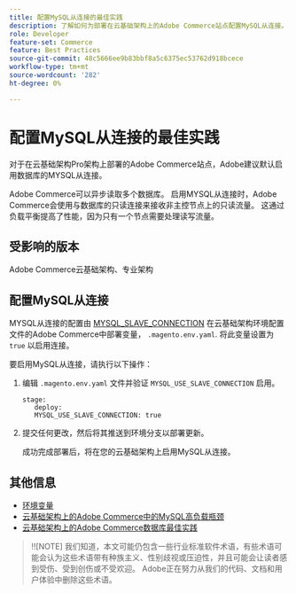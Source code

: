 ```yaml
---
title: 配置MySQL从连接的最佳实践
description: 了解如何为部署在云基础架构上的Adobe Commerce站点配置MySQL从连接。
role: Developer
feature-set: Commerce
feature: Best Practices
source-git-commit: 48c5666ee9b83bbf8a5c6375ec53762d918bcece
workflow-type: tm+mt
source-wordcount: '282'
ht-degree: 0%

---
```



# 配置MySQL从连接的最佳实践

对于在云基础架构Pro架构上部署的Adobe Commerce站点，Adobe建议默认启用数据库的MYSQL从连接。

Adobe Commerce可以异步读取多个数据库。  启用MYSQL从连接时，Adobe Commerce会使用与数据库的只读连接来接收非主控节点上的只读流量。 这通过负载平衡提高了性能，因为只有一个节点需要处理读写流量。

## 受影响的版本

Adobe Commerce云基础架构、专业架构

## 配置MySQL从连接

MYSQL从连接的配置由 [MYSQL_SLAVE_CONNECTION](https://devdocs.magento.com/cloud/env/variables-deploy.html#mysql_use_slave_connection) 在云基础架构环境配置文件的Adobe Commerce中部署变量， `.magento.env.yaml`. 将此变量设置为 `true` 以启用连接。

要启用MySQL从连接，请执行以下操作：

1. 编辑 `.magento.env.yaml` 文件并验证 `MYSQL_USE_SLAVE_CONNECTION` 启用。

   ```
   stage:
      deploy:
      MYSQL_USE_SLAVE_CONNECTION: true
   ```

1. 提交任何更改，然后将其推送到环境分支以部署更新。

   成功完成部署后，将在您的云基础架构上启用MySQL从连接。

## 其他信息

- [环境变量](https://devdocs.magento.com/cloud/env/variables-intro.html)
- [云基础架构上的Adobe Commerce中的MySQL高负载瓶颈](https://experienceleague.adobe.com/docs/commerce-knowledge-base/kb/troubleshooting/database/mysql-high-load-bottleneck-in-magento-commerce-cloud.html?lang=en)
- [云基础架构上的Adobe Commerce数据库最佳实践](database-on-cloud.md)

>!![NOTE]
我们知道，本文可能仍包含一些行业标准软件术语，有些术语可能会认为这些术语带有种族主义、性别歧视或压迫性，并且可能会让读者感到受伤、受到创伤或不受欢迎。 Adobe正在努力从我们的代码、文档和用户体验中删除这些术语。
